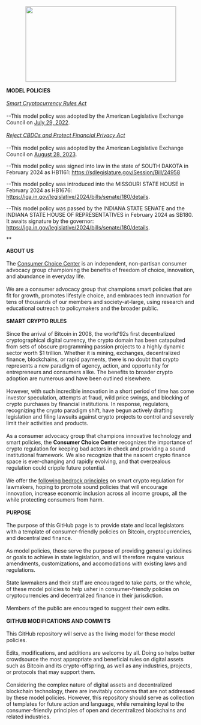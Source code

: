 <center><img src="https://consumerchoicecenter.org/wp-content/uploads/2022/06/1-CCC-LOGO-BEST-TRANSPARENT.png" 
	 style="object-fit:scale-down;
            width:400px;
            height:200px;
            border: solid 1px #CCC"/></center>    
	    
<b>MODEL POLICIES</b>\
\
<i><a href="https://github.com/yaeloss/Bitcoin-Model-Policies/tree/main/Smart-Cryptocurrency-Rules-Act">Smart Cryptocurrency Rules Act</a></i>\
\
--This model policy was adopted by the American Legislative Exchange Council on <a href="https://alec.org/model-policy/the-smart-cryptocurrency-rules-act/">July 29, 2022</a>.\
\
<i><a href="https://github.com/yaeloss/Bitcoin-Model-Policies/tree/main/Reject-CBDCs-and-Protect-Financial-Privacy-Act">Reject CBDCs and Protect Financial Privacy Act</a></i>\
\
--This model policy was adopted by the American Legislative Exchange Council on <a href="https://alec.org/model-policy/reject-cbdcs-and-protect-financial-privacy-act/"> August 28, 2023</a>.

--This model policy was signed into law in the state of SOUTH DAKOTA in February 2024 as HB1161: <a href="https://sdlegislature.gov/Session/Bill/24958">https://sdlegislature.gov/Session/Bill/24958</a>

--This model policy was introduced into the MISSOURI STATE HOUSE in February 2024 as HB1676: <a href="https://iga.in.gov/legislative/2024/bills/senate/180/details">https://iga.in.gov/legislative/2024/bills/senate/180/details</a>.

--This model policy was passed by the INDIANA STATE SENATE and the INDIANA STATE HOUSE OF REPRESENTATIVES in February 2024 as SB180. It awaits signature by the governor: <a href="https://iga.in.gov/legislative/2024/bills/senate/180/details">https://iga.in.gov/legislative/2024/bills/senate/180/details</a>.

**

<b>ABOUT US</b>\
\
The <a href="https://consumerchoicecenter.org">Consumer Choice Center</a> is an independent, non-partisan consumer advocacy group championing the benefits of freedom of choice, innovation, and abundance in everyday life. \
\
We are a consumer advocacy group that champions smart policies that are fit for growth, promotes lifestyle choice, and embraces tech innovation for tens of thousands of our members and society-at-large, using research and educational outreach to policymakers and the broader public. \
\
<b>SMART CRYPTO RULES</b>\
\
Since the arrival of Bitcoin in 2008, the world\'92s first decentralized cryptographical digital currency, the crypto domain has been catapulted from sets of obscure programming passion projects to a highly dynamic sector worth $1 trillion. Whether it is mining, exchanges, decentralized finance, blockchains, or rapid payments, there is no doubt that crypto represents a new paradigm of agency, action, and opportunity for entrepreneurs and consumers alike. The benefits to broader crypto adoption are numerous and have been outlined elsewhere.\
\
However, with such incredible innovation in a short period of time has come investor speculation, attempts at fraud, wild price swings, and blocking of crypto purchases by financial institutions. In response, regulators, recognizing the crypto paradigm shift, have begun actively drafting legislation and filing lawsuits against crypto projects to control and severely limit their activities and products.\
\
As a consumer advocacy group that champions innovative technology and smart policies, the <b>Consumer Choice Center</b> recognizes the importance of crypto regulation for keeping bad actors in check and providing a sound institutional framework. We also recognize that the nascent crypto finance space is ever-changing and rapidly evolving, and that overzealous regulation could cripple future potential.\
\
We offer the <a href="https://consumerchoicecenter.org/principles-for-smart-crypto-regulation/">following bedrock principles</a> on smart crypto regulation for lawmakers, hoping to promote sound policies that will encourage innovation, increase economic inclusion across all income groups, all the while protecting consumers from harm.\
\
<b>PURPOSE</b>\
\
The purpose of this GitHub page is to provide state and local legislators with a template of consumer-friendly policies on Bitcoin, cryptocurrencies, and decentralized finance.\
\
As model policies, these serve the purpose of providing general guidelines or goals to achieve in state legislation, and will therefore require various amendments, customizations, and accomodations with existing laws and regulations.\
\
State lawmakers and their staff are encouraged to take parts, or the whole, of these model policies to help usher in consumer-friendly policies on cryptocurrencies and decentralized finance in their jurisdiction.\
\
Members of the public are encouraged to suggest their own edits.\
\
<b>GITHUB MODIFICATIONS AND COMMITS</b>\
\
This GitHub repository will serve as the living model for these model policies. \
\
Edits, modifications, and additions are welcome by all. Doing so helps better crowdsource the most appropriate and beneficial rules on digital assets such as Bitcoin and its crypto-offspring, as well as any industries, projects, or protocols that may support them.\
\
Considering the complex nature of digital assets and decentralized blockchain technology, there are inevitably concerns that are not addressed by these model policies. However, this repository should serve as collection of templates for future action and language, while remaining loyal to the consumer-friendly principles of open and decentralized blockchains and related industries.
